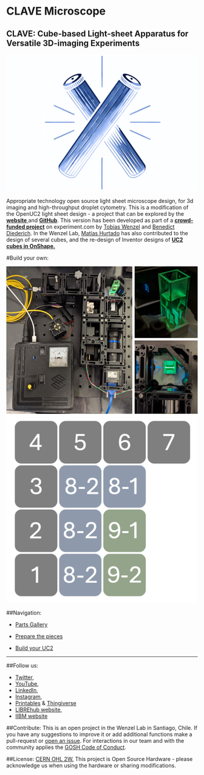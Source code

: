 # CLAVE Microscope


## **CLAVE:**  Cube-based Light-sheet Apparatus for Versatile 3D-imaging Experiments



![](images/CLAVES.jpg)


Appropriate technology open source light sheet microscope design, for 3d imaging and high-throughput droplet cytometry. This is a modification of the OpenUC2 light sheet design - a project that can be explored by the [**website** ](https://openuc2.de/)and [**GitHub**](https://github.com/openUC2/UC2-GIT). This version has been developed as part of a [**crowd-funded project**](https://experiment.com/projects/developing-a-low-cost-high-sensitivity-solution-for-phage-viral-load-detection) on experiment.com by [Tobias Wenzel](https://librehub.github.io/people/tobias_wenzel/index.html) and [Benedict Diederich](https://openuc2.com/author/benedi/). In the Wenzel Lab, [Matías Hurtado](https://librehub.github.io/people/matias_hurtado/index.html) has also contributed to the design of several cubes, and the re-design of Inventor designs of [**UC2 cubes in OnShape.**](https://cad.onshape.com/documents/6ad90b1b9211810137d71b1d/w/b1b0cc05a0494bf4bc912f91/e/37e5ce9fc21af2a3e931ec46?configuration=Distances%3D0.03%2Bmeter&renderMode=0&uiState=668f4aab4587f461c0a71ce5)




#Build your own:

![](images/light-sheet.png)
![](images/cube-arrangement.png)


##Navigation:

 * [Parts Gallery](gallery.md)

* [Prepare the pieces](Prepare.md)

* [Build your UC2](UC2files.md)

---

##Follow us:

  * [Twitter](https://twitter.com/WenzelLab), 
 * [YouTube](https://www.youtube.com/@librehub>), 
  * [LinkedIn](https://www.linkedin.com/company/92802424), 
*   [Instagram](https://www.instagram.com/wenzellab/), 
 *  [Printables](https://www.printables.com/@WenzelLab/models) &  [Thingiverse](https://www.thingiverse.com/libre-hub/designs)
* [LIBREhub website](https://librehub.github.io/),  
* [IIBM website](https://ingenieriabiologicaymedica.uc.cl/en/people/faculty/821-tobias-wenzel)


##Contribute:
This is an open project in the Wenzel Lab in Santiago, Chile. If you have any suggestions to improve it or add  additional functions make a pull-request or [open an issue](https://github.com/wenzel-lab/light-sheet-microscope/issues/new). For interactions in our team and with the community applies the [GOSH Code of Conduct](https://openhardware.science/gosh-2017/gosh-code-of-conduct/).



##License:
[CERN OHL 2W.](https://github.com/wenzel-lab/light-sheet-microscope/blob/main/LICENSE) This project is Open Source Hardware - please acknowledge us when using the hardware or sharing modifications.



